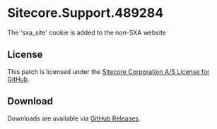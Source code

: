 # Sitecore.Support.489284
The 'sxa_site' cookie is added to the non-SXA website

## License  
This patch is licensed under the [Sitecore Corporation A/S License for GitHub](https://github.com/sitecoresupport/Sitecore.Support.489284/blob/master/LICENSE).  

## Download  
Downloads are available via [GitHub Releases](https://github.com/sitecoresupport/Sitecore.Support.489284/releases).  
